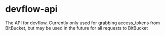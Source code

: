 # devflow-api
The API for devflow. Currently only used for grabbing access_tokens from BitBucket, but may be used in the future for all requests to BitBucket

